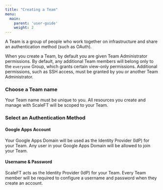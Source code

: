```yaml
---
title: "Creating a Team"
menu:
  main:
    parent: 'user-guide'
    weight: 2
---
```


A Team is a group of people who work together on infrastructure and share an authentication method (such as OAuth).

When you create a Team, by default you are given Team Administrator permissions. By default, any additional Team members will belong only to the `everyone` Group, which grants certain view-only permissions. Additional permissions, such as SSH access, must be granted by you or another Team Administrator.

### Choose a Team name

Your Team name must be unique to you. All resources you create and manage with ScaleFT will be scoped to your Team.

### Select an Authentication Method

#### Google Apps Account

Your Google Apps Domain will be used as the Identity Provider (IdP) for your Team. Any user in your Google Apps Domain will be allowed to join your Team.

#### Username & Password

ScaleFT acts as the Identity Provider (IdP) for your Team. Every Team member will be required to configure a username and password when they create an account.

